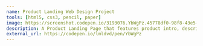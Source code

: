 ```yaml
---
name: Product Landing Web Design Project
tools: [html5, css3, pencil, paper]
image: https://screenshot.codepen.io/3193076.YbWgPz.45778df0-98f8-43e5-8459-8de070afa988.png
description: A Product Landing Page that features product intro, description and pricing details. This a project in the Free Code Camp curriculum for HTML/CSS and Responsive Design. This product is fake and none of the names or links are real.
external_url: https://codepen.io/lmldvd/pen/YbWgPz
---
```

